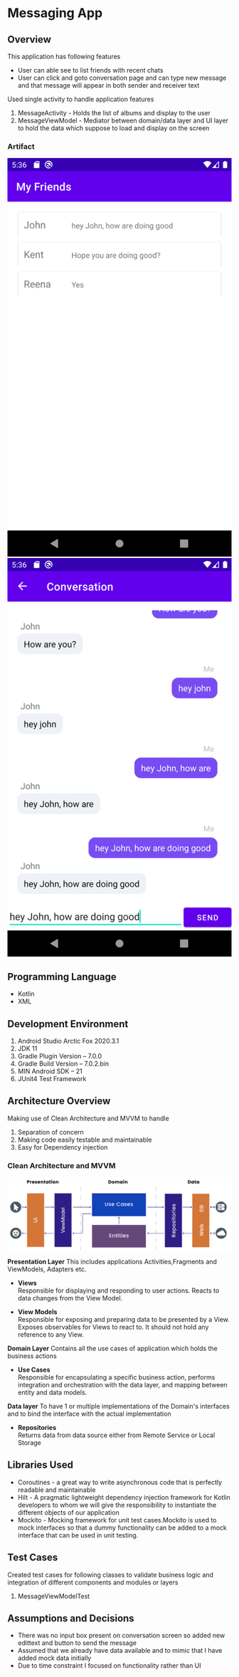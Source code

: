 # Messaging App

## Overview

This application has following features

* User can able see to list friends with recent chats
* User can click and goto conversation page and can type new message and that message will appear in both sender and receiver text

Used single activity to handle application features

1. MessageActivity - Holds the list of albums and display to the user
3. MessageViewModel - Mediator between domain/data layer and UI layer to hold the data which suppose to
   load and display on the screen

### Artifact

![my_friends.png](artifacts/my_friends.png)
![conversation](artifacts/conversation.png)


## Programming Language

- Kotlin
- XML

## Development Environment

1. Android Studio Arctic Fox 2020.3.1
2. JDK 11
3. Gradle Plugin Version – 7.0.0
4. Gradle Build Version – 7.0.2.bin
5. MIN Android SDK – 21
4. JUnit4 Test Framework

## Architecture Overview

Making use of Clean Architecture and MVVM to handle
1. Separation of concern
2. Making code easily testable and maintainable
3. Easy for Dependency injection

### Clean Architecture and MVVM

![Architecture Overview](artifacts/architecture.png)

**Presentation Layer**
This includes applications Activities,Fragments and ViewModels, Adapters etc.

- **Views**  
  Responsible for displaying and responding to user actions. Reacts to data changes from the View
  Model.

- **View Models**  
  Responsible for exposing and preparing data to be presented by a View. Exposes observables for
  Views to react to. It should not hold any reference to any View.

**Domain Layer**
Contains all the use cases of application which holds the business actions

- **Use Cases**  
  Responsible for encapsulating a specific business action, performs integration and orchestration
  with the data layer, and mapping between entity and data models.

**Data layer**
To have 1 or multiple implementations of the Domain's interfaces and to bind the interface with the
actual implementation

- **Repositories**  
  Returns data from data source either from Remote Service or Local Storage

## Libraries Used

* Coroutines - a great way to write asynchronous code that is perfectly readable and maintainable
* Hilt - A pragmatic lightweight dependency injection framework for Kotlin developers to whom we
  will give the responsibility to instantiate the different objects of our application
* Mockito - Mocking framework for unit test cases.Mockito is used to mock interfaces so that a dummy
  functionality can be added to a mock interface that can be used in unit testing.


## Test Cases

Created test cases for following classes to validate business logic and integration of different
components and modules or layers

1. MessageViewModelTest

## Assumptions and Decisions
* There was no input box present on conversation screen so added new edittext and button to send the message
* Assumed that we already have data available and to mimic that I have added mock data initially
* Due to time constraint I focused on functionality rather than UI



